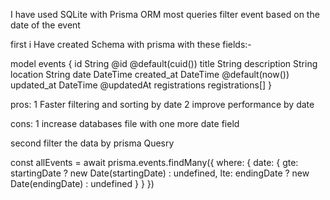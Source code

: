 
I have used SQLite with Prisma ORM 
most queries filter event based on the date of the event 

first i Have created Schema with prisma
with these fields:-

model events {
  id            String          @id @default(cuid())
  title         String
  description   String
  location      String
  date          DateTime
  created_at    DateTime        @default(now())
  updated_at    DateTime        @updatedAt
  registrations registrations[]
}

pros: 
1 Faster filtering and sorting by date
2 improve performance by date

cons:
1 increase databases file with one more date field


second filter the data by prisma Quesry

 const allEvents = await prisma.events.findMany({
            where: {
                date: {
                    gte: startingDate ? new Date(startingDate) : undefined,
                    lte: endingDate ? new Date(endingDate) : undefined
                }
            }
        })

